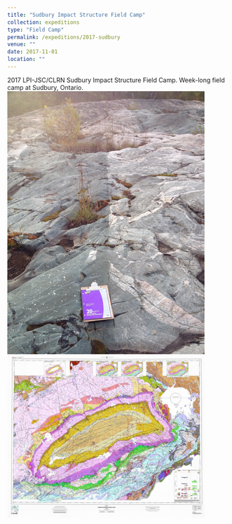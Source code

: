 ```yaml
---
title: "Sudbury Impact Structure Field Camp"
collection: expeditions
type: "Field Camp"
permalink: /expeditions/2017-sudbury
venue: ""
date: 2017-11-01
location: ""
---
```


2017 LPI-JSC/CLRN Sudbury Impact Structure Field Camp. Week-long field camp at Sudbury, Ontario.
<br/><img src='/images/ak5.jpg' width='450'/>
<img src='/images/sudbury072048.jpg' width='450'/><br/>